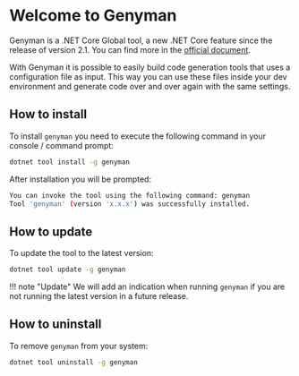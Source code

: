 # Welcome to Genyman

Genyman is a .NET Core Global tool, a new .NET Core feature since the release of version 2.1. You can find more in the [official document](https://docs.microsoft.com/en-us/dotnet/core/tools/global-tools).

With Genyman it is possible to easily build code generation tools that uses a configuration file as input. This way you can use these files inside your dev environment and generate code over and over again with the same settings.

## How to install

To install `genyman` you need to execute the following command in your console / command prompt:

``` bash
dotnet tool install -g genyman
```

After installation you will be prompted:

```bash
You can invoke the tool using the following command: genyman
Tool 'genyman' (version 'x.x.x') was successfully installed.
```

## How to update

To update the tool to the latest version:

``` bash
dotnet tool update -g genyman
```

!!! note "Update"
    We will add an indication when running `genyman` if you are not running the latest version in a future release.

## How to uninstall

To remove `genyman` from your system:

``` bash
dotnet tool uninstall -g genyman
```